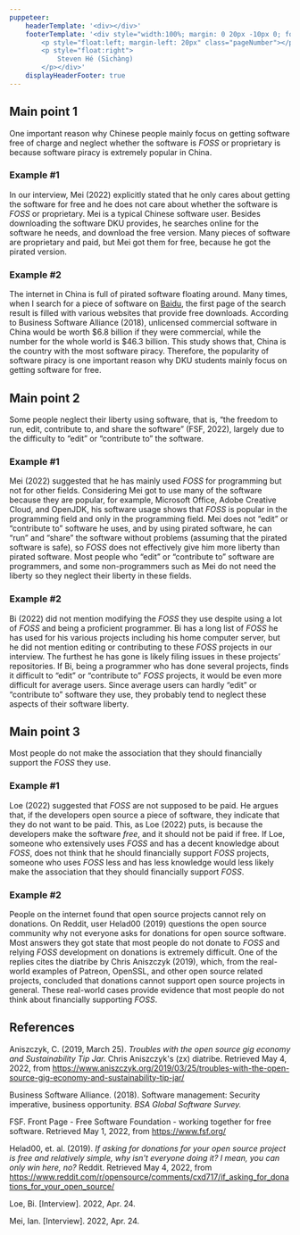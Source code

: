 ```yaml
---
puppeteer:
    headerTemplate: '<div></div>'
    footerTemplate: '<div style="width:100%; margin: 0 20px -10px 0; font-size: 8pt">
        <p style="float:left; margin-left: 20px" class="pageNumber"></p>
        <p style="float:right">
            Steven Hé (Sīchàng)
        </p></div>'
    displayHeaderFooter: true
---
```

## Main point 1

One important reason why Chinese people mainly focus on
getting software free of charge
and neglect whether the software is *FOSS* or proprietary
is because software piracy is extremely popular in China.

### Example #1

In our interview,
Mei (2022) explicitly stated that he only cares about getting the software for free
and he does not care about whether the software is *FOSS* or proprietary.
Mei is a typical Chinese software user.
Besides downloading the software DKU provides,
he searches online for the software he needs,
and download the free version.
Many pieces of software are proprietary and paid,
but Mei got them for free,
because he got the pirated version.

### Example #2

The internet in China is full of pirated software floating around.
Many times,
when I search for a piece of software on [Baidu](www.baidu.com),
the first page of the search result is filled with
various websites that provide free downloads.
According to Business Software Alliance (2018),
unlicensed commercial software in China would be worth
\$6.8 billion if they were commercial,
while the number for the whole world is \$46.3 billion.
This study shows that,
China is the country with the most software piracy.
Therefore,
the popularity of software piracy is one important reason why
DKU students mainly focus on getting software for free.

## Main point 2

Some people neglect their liberty using software,
that is,
“the freedom to run,
edit,
contribute to,
and share the software”
(FSF, 2022),
largely due to the difficulty to “edit” or “contribute to” the software.

### Example #1

Mei (2022) suggested that he has mainly used *FOSS* for programming
but not for other fields.
Considering Mei got to use many of the software because they are popular,
for example,
Microsoft Office,
Adobe Creative Cloud,
and OpenJDK,
his software usage shows that *FOSS* is popular in the programming field
and only in the programming field.
Mei does not “edit” or “contribute to” software he uses,
and by using pirated software,
he can “run” and “share” the software without problems
(assuming that the pirated software is safe),
so *FOSS* does not effectively give him more liberty than pirated software.
Most people who “edit” or “contribute to” software are programmers,
and some non-programmers such as Mei do not need the liberty
so they neglect their liberty in these fields.

### Example #2

Bi (2022) did not mention modifying the *FOSS* they use despite
using a lot of *FOSS* and being a proficient programmer.
Bi has a long list of *FOSS* he has used for his various projects
including his home computer server,
but he did not mention editing or contributing to these *FOSS* projects
in our interview.
The furthest he has gone is likely filing issues in these projects’ repositories.
If Bi, being a programmer who has done several projects,
finds it difficult to “edit” or “contribute to” *FOSS* projects,
it would be even more difficult for average users.
Since average users can hardly “edit” or “contribute to” software they use,
they probably tend to neglect these aspects of their software liberty.

## Main point 3

Most people do not make the association that
they should financially support the *FOSS* they use.

### Example #1

Loe (2022) suggested that *FOSS* are not supposed to be paid.
He argues that,
if the developers open source a piece of software,
they indicate that they do not want to be paid.
This,
as Loe (2022) puts,
is because the developers make the software *free*,
and it should not be paid if free.
If Loe,
someone who extensively uses *FOSS* and has a decent knowledge about *FOSS*,
does not think that he should financially support *FOSS* projects,
someone who uses *FOSS* less and has less knowledge would
less likely make the association that they should financially support *FOSS*.

### Example #2

People on the internet found that
open source projects cannot rely on donations.
On Reddit,
user Helad00 (2019) questions the open source community
why not everyone asks for donations for open source software.
Most answers they got state that most people do not donate to *FOSS*
and relying *FOSS* development on donations is extremely difficult.
One of the replies cites the diatribe by Chris Aniszczyk (2019),
which,
from the real-world examples of Patreon,
OpenSSL,
and other open source related projects,
concluded that donations cannot support open source projects in general.
These real-world cases provide evidence that most people do not
think about financially supporting *FOSS*.

<!-- pagebreak -->
## References

Aniszczyk, C.
(2019, March 25).
*Troubles with the open source gig economy and Sustainability Tip Jar.*
Chris Aniszczyk's (zx) diatribe.
Retrieved May 4, 2022,
from <https://www.aniszczyk.org/2019/03/25/troubles-with-the-open-source-gig-economy-and-sustainability-tip-jar/>

Business Software Alliance.
(2018).
Software management:
Security imperative, business opportunity.
*BSA Global Software Survey.*

FSF.
Front Page - Free Software Foundation - working together for free software.
Retrieved May 1, 2022,
from <https://www.fsf.org/>

Helad00, et. al.
(2019).
*If asking for donations for your open source project is free and relatively simple,
why isn't everyone doing it?
I mean, you can only win here, no?*
Reddit.
Retrieved May 4, 2022,
from <https://www.reddit.com/r/opensource/comments/cxd717/if_asking_for_donations_for_your_open_source/>

Loe, Bi.
[Interview].
2022, Apr. 24.

Mei, Ian.
[Interview].
2022, Apr. 24.
